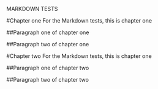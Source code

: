 MARKDOWN TESTS

#Chapter one
For the Markdown tests, this is chapter one

##Paragraph one of chapter one

##Paragraph two of chapter one

#Chapter two
For the Markdown tests, this is chapter one

##Paragraph one of chapter two

##Paragraph two of chapter two
